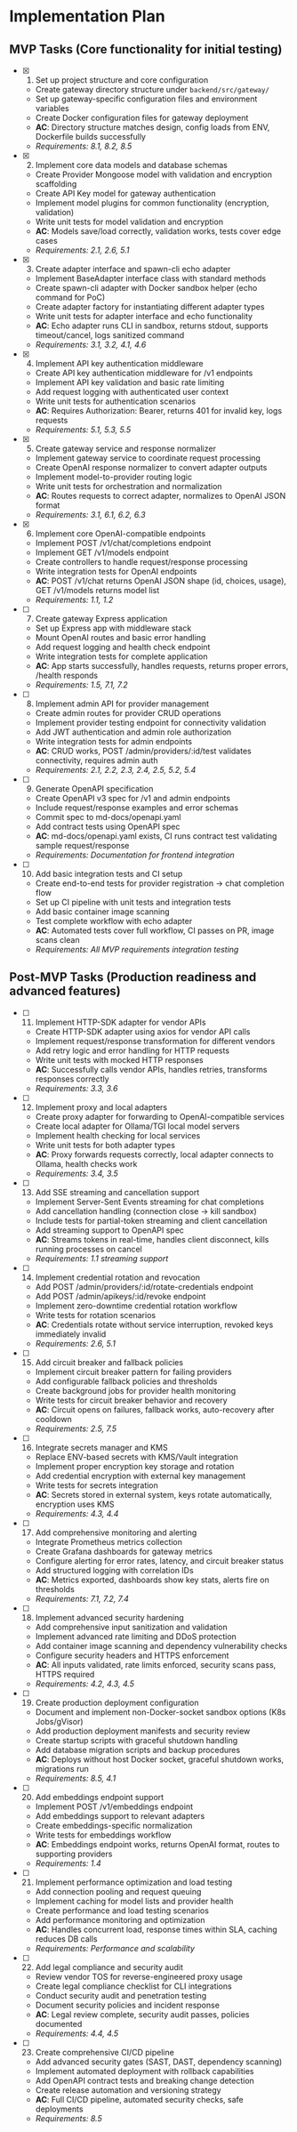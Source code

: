 # Implementation Plan

## MVP Tasks (Core functionality for initial testing)

- [x] 1. Set up project structure and core configuration
  - Create gateway directory structure under `backend/src/gateway/`
  - Set up gateway-specific configuration files and environment variables
  - Create Docker configuration files for gateway deployment
  - **AC**: Directory structure matches design, config loads from ENV, Dockerfile builds successfully
  - _Requirements: 8.1, 8.2, 8.5_

- [x] 2. Implement core data models and database schemas
  - Create Provider Mongoose model with validation and encryption scaffolding
  - Create API Key model for gateway authentication
  - Implement model plugins for common functionality (encryption, validation)
  - Write unit tests for model validation and encryption
  - **AC**: Models save/load correctly, validation works, tests cover edge cases
  - _Requirements: 2.1, 2.6, 5.1_

- [x] 3. Create adapter interface and spawn-cli echo adapter
  - Implement BaseAdapter interface class with standard methods
  - Create spawn-cli adapter with Docker sandbox helper (echo command for PoC)
  - Create adapter factory for instantiating different adapter types
  - Write unit tests for adapter interface and echo functionality
  - **AC**: Echo adapter runs CLI in sandbox, returns stdout, supports timeout/cancel, logs sanitized command
  - _Requirements: 3.1, 3.2, 4.1, 4.6_

- [x] 4. Implement API key authentication middleware
  - Create API key authentication middleware for /v1 endpoints
  - Implement API key validation and basic rate limiting
  - Add request logging with authenticated user context
  - Write unit tests for authentication scenarios
  - **AC**: Requires Authorization: Bearer, returns 401 for invalid key, logs requests
  - _Requirements: 5.1, 5.3, 5.5_

- [x] 5. Create gateway service and response normalizer
  - Implement gateway service to coordinate request processing
  - Create OpenAI response normalizer to convert adapter outputs
  - Implement model-to-provider routing logic
  - Write unit tests for orchestration and normalization
  - **AC**: Routes requests to correct adapter, normalizes to OpenAI JSON format
  - _Requirements: 3.1, 6.1, 6.2, 6.3_

- [x] 6. Implement core OpenAI-compatible endpoints
  - Implement POST /v1/chat/completions endpoint
  - Implement GET /v1/models endpoint
  - Create controllers to handle request/response processing
  - Write integration tests for OpenAI endpoints
  - **AC**: POST /v1/chat returns OpenAI JSON shape (id, choices, usage), GET /v1/models returns model list
  - _Requirements: 1.1, 1.2_

- [ ] 7. Create gateway Express application
  - Set up Express app with middleware stack
  - Mount OpenAI routes and basic error handling
  - Add request logging and health check endpoint
  - Write integration tests for complete application
  - **AC**: App starts successfully, handles requests, returns proper errors, /health responds
  - _Requirements: 1.5, 7.1, 7.2_

- [ ] 8. Implement admin API for provider management
  - Create admin routes for provider CRUD operations
  - Implement provider testing endpoint for connectivity validation
  - Add JWT authentication and admin role authorization
  - Write integration tests for admin endpoints
  - **AC**: CRUD works, POST /admin/providers/:id/test validates connectivity, requires admin auth
  - _Requirements: 2.1, 2.2, 2.3, 2.4, 2.5, 5.2, 5.4_

- [ ] 9. Generate OpenAPI specification
  - Create OpenAPI v3 spec for /v1 and admin endpoints
  - Include request/response examples and error schemas
  - Commit spec to md-docs/openapi.yaml
  - Add contract tests using OpenAPI spec
  - **AC**: md-docs/openapi.yaml exists, CI runs contract test validating sample request/response
  - _Requirements: Documentation for frontend integration_

- [ ] 10. Add basic integration tests and CI setup
  - Create end-to-end tests for provider registration → chat completion flow
  - Set up CI pipeline with unit tests and integration tests
  - Add basic container image scanning
  - Test complete workflow with echo adapter
  - **AC**: Automated tests cover full workflow, CI passes on PR, image scans clean
  - _Requirements: All MVP requirements integration testing_

## Post-MVP Tasks (Production readiness and advanced features)

- [ ] 11. Implement HTTP-SDK adapter for vendor APIs
  - Create HTTP-SDK adapter using axios for vendor API calls
  - Implement request/response transformation for different vendors
  - Add retry logic and error handling for HTTP requests
  - Write unit tests with mocked HTTP responses
  - **AC**: Successfully calls vendor APIs, handles retries, transforms responses correctly
  - _Requirements: 3.3, 3.6_

- [ ] 12. Implement proxy and local adapters
  - Create proxy adapter for forwarding to OpenAI-compatible services
  - Create local adapter for Ollama/TGI local model servers
  - Implement health checking for local services
  - Write unit tests for both adapter types
  - **AC**: Proxy forwards requests correctly, local adapter connects to Ollama, health checks work
  - _Requirements: 3.4, 3.5_

- [ ] 13. Add SSE streaming and cancellation support
  - Implement Server-Sent Events streaming for chat completions
  - Add cancellation handling (connection close → kill sandbox)
  - Include tests for partial-token streaming and client cancellation
  - Add streaming support to OpenAPI spec
  - **AC**: Streams tokens in real-time, handles client disconnect, kills running processes on cancel
  - _Requirements: 1.1 streaming support_

- [ ] 14. Implement credential rotation and revocation
  - Add POST /admin/providers/:id/rotate-credentials endpoint
  - Add POST /admin/apikeys/:id/revoke endpoint
  - Implement zero-downtime credential rotation workflow
  - Write tests for rotation scenarios
  - **AC**: Credentials rotate without service interruption, revoked keys immediately invalid
  - _Requirements: 2.6, 5.1_

- [ ] 15. Add circuit breaker and fallback policies
  - Implement circuit breaker pattern for failing providers
  - Add configurable fallback policies and thresholds
  - Create background jobs for provider health monitoring
  - Write tests for circuit breaker behavior and recovery
  - **AC**: Circuit opens on failures, fallback works, auto-recovery after cooldown
  - _Requirements: 2.5, 7.5_

- [ ] 16. Integrate secrets manager and KMS
  - Replace ENV-based secrets with KMS/Vault integration
  - Implement proper encryption key storage and rotation
  - Add credential encryption with external key management
  - Write tests for secrets integration
  - **AC**: Secrets stored in external system, keys rotate automatically, encryption uses KMS
  - _Requirements: 4.3, 4.4_

- [ ] 17. Add comprehensive monitoring and alerting
  - Integrate Prometheus metrics collection
  - Create Grafana dashboards for gateway metrics
  - Configure alerting for error rates, latency, and circuit breaker status
  - Add structured logging with correlation IDs
  - **AC**: Metrics exported, dashboards show key stats, alerts fire on thresholds
  - _Requirements: 7.1, 7.2, 7.4_

- [ ] 18. Implement advanced security hardening
  - Add comprehensive input sanitization and validation
  - Implement advanced rate limiting and DDoS protection
  - Add container image scanning and dependency vulnerability checks
  - Configure security headers and HTTPS enforcement
  - **AC**: All inputs validated, rate limits enforced, security scans pass, HTTPS required
  - _Requirements: 4.2, 4.3, 4.5_

- [ ] 19. Create production deployment configuration
  - Document and implement non-Docker-socket sandbox options (K8s Jobs/gVisor)
  - Add production deployment manifests and security review
  - Create startup scripts with graceful shutdown handling
  - Add database migration scripts and backup procedures
  - **AC**: Deploys without host Docker socket, graceful shutdown works, migrations run
  - _Requirements: 8.5, 4.1_

- [ ] 20. Add embeddings endpoint support
  - Implement POST /v1/embeddings endpoint
  - Add embeddings support to relevant adapters
  - Create embeddings-specific normalization
  - Write tests for embeddings workflow
  - **AC**: Embeddings endpoint works, returns OpenAI format, routes to supporting providers
  - _Requirements: 1.4_

- [ ] 21. Implement performance optimization and load testing
  - Add connection pooling and request queuing
  - Implement caching for model lists and provider health
  - Create performance and load testing scenarios
  - Add performance monitoring and optimization
  - **AC**: Handles concurrent load, response times within SLA, caching reduces DB calls
  - _Requirements: Performance and scalability_

- [ ] 22. Add legal compliance and security audit
  - Review vendor TOS for reverse-engineered proxy usage
  - Create legal compliance checklist for CLI integrations
  - Conduct security audit and penetration testing
  - Document security policies and incident response
  - **AC**: Legal review complete, security audit passes, policies documented
  - _Requirements: 4.4, 4.5_

- [ ] 23. Create comprehensive CI/CD pipeline
  - Add advanced security gates (SAST, DAST, dependency scanning)
  - Implement automated deployment with rollback capabilities
  - Add OpenAPI contract tests and breaking change detection
  - Create release automation and versioning strategy
  - **AC**: Full CI/CD pipeline, automated security checks, safe deployments
  - _Requirements: 8.5_